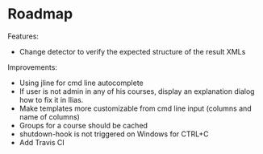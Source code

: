 Roadmap
=======

Features:
* Change detector to verify the expected structure of the result XMLs

Improvements:
* Using jline for cmd line autocomplete
* If user is not admin in any of his courses, display an explanation dialog how to fix it in Ilias.
* Make templates more customizable from cmd line input (columns and name of columns)
* Groups for a course should be cached
* shutdown-hook is not triggered on Windows for CTRL+C
* Add Travis CI
